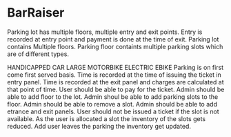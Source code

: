 # BarRaiser

Parking lot has multiple floors, multiple entry and exit points.
Entry is recorded at entry point and payment is done at the time of exit.
Parking lot contains Multiple floors.
Parking floor containts multiple parking slots which are of different types.

HANDICAPPED
CAR
LARGE
MOTORBIKE
ELECTRIC
EBIKE
Parking is on first come first served basis.
Time is recorded at the time of issuing the ticket in entry panel.
Time is recorded at the exit panel and charges are calculated at that point of time.
User should be able to pay for the ticket.
Admin should be able to add floor to the lot.
Admin shoul be able to add parking slots to the floor.
Admin should be able to remove a slot.
Admin should be able to add etrance and exit panels.
User should not be issued a ticket if the slot is not available.
As the user is allocated a slot the inventory of the slots gets reduced.
Add user leaves the parking the inventory get updated.